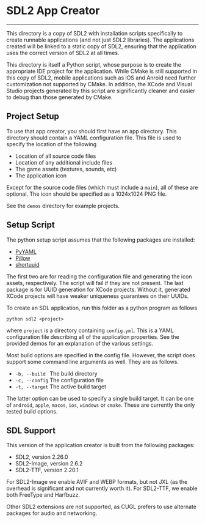 # SDL2 App Creator
---
This directory is a copy of SDL2 with installation scripts specifically to 
create runnable applications (and not just SDL2 libraries). The applications 
created will be linked to a static copy of SDL2, ensuring that the application 
uses the correct version of SDL2 at all times.

This directory is itself a Python script, whose purpose is to create the appropriate 
IDE project for the application. While CMake is still supported in this copy of SDL2, 
mobile applications such as iOS and Anroid need further customization not supported by 
CMake. In addition, the XCode and Visual Studio projects generated by this script are 
significantly cleaner and easier to debug than those generated by CMake.

## Project Setup

To use that app creator, you should first have an app directory. This directory should 
contain a YAML configuration file. This file is used to specify the location of the following 

- Location of all source code files
- Location of any additional include files
- The game assets (textures, sounds, etc)
- The application icon

Except for the source code files (which must include a `main`), all of these are 
optional. The icon should be specified as a 1024x1024 PNG file.

See the `demos` directory for example projects.

## Setup Script

The python setup script assumes that the following packages are installed:

- [PyYAML](https://pyyaml.org)
- [Pillow](https://pillow.readthedocs.io/en/stable/)
- [shortuuid](https://pypi.org/project/shortuuid/)

The first two are for reading the configuration file and generating the icon assets, 
respectively. The script will fail if they are not present. The last package is for 
UUID generation for XCode projects. Without it, generated XCode projects will have 
weaker uniqueness guarantees on their UUIDs.

To create an SDL application, run this folder as a python program as follows

    python sdl2 <project>

where `project` is a directory containing `config.yml`. This is a YAML 
configuration file describing all of the application properties. See the provided 
demos for an explanation of the various settings. 

Most build options are specified in the config file. However, the script does support some command line arguments as well. They are as follows.

- `-b, --build `   The build directory
- `-c, --config`   The configuration file
- `-t, --target`   The active build target

The latter option can be used to specify a single build target. It can be one of 
`android`, `apple`, `macos`, `ios`, `windows` or `cmake`. These are currently the
only tested build options.

## SDL Support

This version of the application creator is built from the following packages:

- SDL2, version 2.26.0
- SDL2-Image, version 2.6.2
- SDL2-TTF, version 2.20.1

For SDL2-Image we enable AVIF and WEBP formats, but not JXL (as the overhead is significant and not currently worth it).  For SDL2-TTF, we enable both FreeType and Harfbuzz.

Other SDL2 extensions are not supported, as CUGL prefers to use alternate packages for 
audio and networking.
